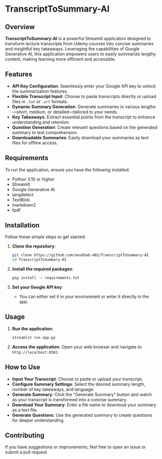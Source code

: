 # TranscriptToSummary-AI

## Overview
**TranscriptToSummary-AI** is a powerful Streamlit application designed to transform lecture transcripts from Udemy courses into concise summaries and insightful key takeaways. Leveraging the capabilities of Google Generative AI, this application empowers users to easily summarize lengthy content, making learning more efficient and accessible.

## Features
- **API Key Configuration**: Seamlessly enter your Google API key to unlock the summarization features.
- **Flexible Transcript Input**: Choose to paste transcripts directly or upload files in `.txt` or `.srt` formats.
- **Dynamic Summary Generation**: Generate summaries in various lengths—short, medium, or detailed—tailored to your needs.
- **Key Takeaways**: Extract essential points from the transcript to enhance understanding and retention.
- **Question Generation**: Create relevant questions based on the generated summary to test comprehension.
- **Downloadable Summaries**: Easily download your summaries as text files for offline access.

## Requirements
To run the application, ensure you have the following installed:
- Python 3.10 or higher
- Streamlit
- Google Generative AI
- langdetect
- TextBlob
- markdown2
- fpdf

## Installation
Follow these simple steps to get started:

1. **Clone the repository**:
   ```bash
   git clone https://github.com/anubhab-m02/TranscriptToSummary-AI
   cd TranscriptToSummary-AI
   ```

2. **Install the required packages**:
   ```bash
   pip install -r requirements.txt
   ```

3. **Set your Google API key**: 
   - You can either set it in your environment or enter it directly in the app.

## Usage
1. **Run the application**:
   ```bash
   streamlit run app.py
   ```

2. **Access the application**: 
   Open your web browser and navigate to `http://localhost:8501`.

## How to Use
- **Input Your Transcript**: Choose to paste or upload your transcript.
- **Configure Summary Settings**: Select the desired summary length, number of key takeaways, and language.
- **Generate Summary**: Click the "Generate Summary" button and watch as your transcript is transformed into a concise summary.
- **Download Your Summary**: Enter a file name to download your summary as a text file.
- **Generate Questions**: Use the generated summary to create questions for deeper understanding.

## Contributing
If you have suggestions or improvements, feel free to open an issue or submit a pull request.
